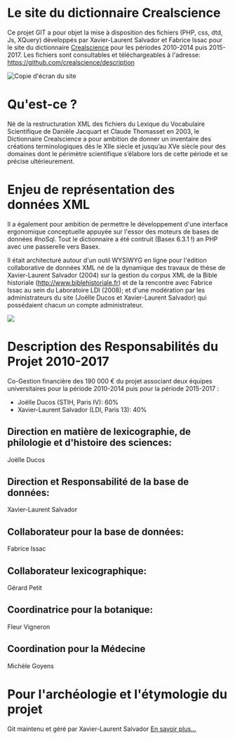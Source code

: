 # Le site du dictionnaire Crealscience

Ce projet GIT a pour objet la mise à disposition des fichiers (PHP, css, dtd, Js, XQuery) développés par Xavier-Laurent Salvador et Fabrice Issac pour le site du dictionnaire [Crealscience](http://www.agence-nationale-recherche.fr/?Projet=ANR-10-CREA-0007) pour les périodes 2010-2014 puis 2015-2017.
Les fichiers sont consultables et téléchargeables à l'adresse: [https://github.com/crealscience/description ](https://github.com/crealscience/description)

![Copie d'écran du site](https://github.com/crealscience/webSite/blob/master/copieEcran.png?raw=true)

# Qu'est-ce ?

Né de la restructuration XML des fichiers du Lexique du Vocabulaire Scientifique de Danièle Jacquart et Claude Thomasset en 2003, le Dictionnaire Crealscience a pour ambition de donner un inventaire des créations terminologiques dès le XIIe siècle et jusqu’au XVe siècle pour des domaines dont le périmètre scientifique s’élabore lors de cette période et se précise ultérieurement.

# Enjeu de représentation des données XML

Il a également pour ambition de permettre le développement d'une interface ergonomique conceptuelle appuyée sur l'essor des moteurs de bases de données #noSql. Tout le dictionnaire a été contruit (Basex 6.3.1 !) an PHP avec une passerelle vers Basex.

Il était architecturé autour d'un outil WYSIWYG en ligne pour l'édition collaborative de données XML né de la dynamique des travaux de thèse de Xavier-Laurent Salvador (2004) sur la gestion du corpus XML de la Bible historiale (http://www.biblehistoriale.fr) et de la rencontre avec Fabrice Issac au sein du Laboratoire LDI (2008); et d'une modération par les administrateurs du site (Joëlle Ducos et Xavier-Laurent Salvador) qui possédaient chacun un compte administrateur. 

![](https://github.com/crealscience/webSite/blob/master/design/edit.png?raw=true)

# Description des Responsabilités du Projet 2010-2017

Co-Gestion financière des 190 000 € du projet associant deux équipes universitaires pour la période 2010-2014 puis pour la période 2015-2017 :

- Joëlle Ducos (STIH, Paris IV): 60%
- Xavier-Laurent Salvador (LDI, Paris 13): 40%

## Direction en matière de lexicographie, de philologie et d'histoire des sciences:
Joëlle Ducos 

## Direction et Responsabilité de la base de données:
Xavier-Laurent Salvador 

## Collaborateur pour la base de données:
Fabrice Issac 

## Collaborateur lexicographique:
Gérard Petit 

## Coordinatrice pour la botanique:
Fleur Vigneron 

## Coordination pour la Médecine
Michèle Goyens 

#  Pour l'archéologie et l'étymologie du projet 

Git maintenu et géré par Xavier-Laurent Salvador 
[En savoir plus...](https://github.com/crealscience/description)


